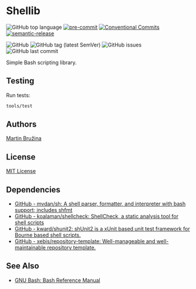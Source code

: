 # Shellib

![GitHub top language](https://img.shields.io/github/languages/top/xebis/shellib)
[![pre-commit](https://img.shields.io/badge/pre--commit-enabled-brightgreen?logo=pre-commit&logoColor=white)](https://github.com/pre-commit/pre-commit)
[![Conventional Commits](https://img.shields.io/badge/Conventional%20Commits-1.0.0-yellow.svg)](https://conventionalcommits.org)
[![semantic-release](https://img.shields.io/badge/%20%20%F0%9F%93%A6%F0%9F%9A%80-semantic--release-e10079.svg)](https://github.com/semantic-release/semantic-release)

![GitHub](https://img.shields.io/github/license/xebis/shellib)
![GitHub tag (latest SemVer)](https://img.shields.io/github/v/tag/xebis/shellib)
![GitHub issues](https://img.shields.io/github/issues/xebis/shellib)
![GitHub last commit](https://img.shields.io/github/last-commit/xebis/shellib)

Simple Bash scripting library.

## Testing

Run tests:

```bash
tools/test
```

## Authors

[Martin Bružina](https://bruzina.cz/)

## License

[MIT License](LICENSE)

## Dependencies

- [GitHub - mvdan/sh: A shell parser, formatter, and interpreter with bash support; includes shfmt](https://github.com/mvdan/sh)
- [GitHub - koalaman/shellcheck: ShellCheck, a static analysis tool for shell scripts](https://github.com/koalaman/shellcheck)
- [GitHub - kward/shunit2: shUnit2 is a xUnit based unit test framework for Bourne based shell scripts.](https://github.com/kward/shunit2)
- [GitHub - xebis/repository-template: Well-manageable and well-maintainable repository template.](https://github.com/xebis/repository-template)

## See Also

- [GNU Bash: Bash Reference Manual](https://www.gnu.org/software/bash/manual/html_node/index.html)
